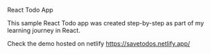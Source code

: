 React Todo App

This sample React Todo app was created step-by-step as part of my learning journey in React.

Check the demo hosted on netlify https://savetodos.netlify.app/